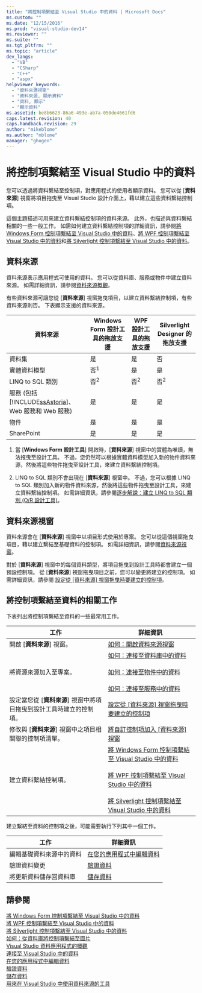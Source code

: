 ```yaml
---
title: "將控制項繫結至 Visual Studio 中的資料 | Microsoft Docs"
ms.custom: ""
ms.date: "12/15/2016"
ms.prod: "visual-studio-dev14"
ms.reviewer: ""
ms.suite: ""
ms.tgt_pltfrm: ""
ms.topic: "article"
dev_langs: 
  - "VB"
  - "CSharp"
  - "C++"
  - "aspx"
helpviewer_keywords: 
  - "資料來源視窗"
  - "資料來源, 顯示資料"
  - "資料, 顯示"
  - "顯示資料"
ms.assetid: be8b6623-86a6-493e-ab7a-050de4661fd6
caps.latest.revision: 40
caps.handback.revision: 29
author: "mikeblome"
ms.author: "mblome"
manager: "ghogen"
---
```

# 將控制項繫結至 Visual Studio 中的資料
您可以透過將資料繫結至控制項，對應用程式的使用者顯示資料。  您可以從 \[**資料來源**\] 視窗將項目拖曳至 Visual Studio 設計介面上，藉以建立這些資料繫結控制項。  
  
 這個主題描述可用來建立資料繫結控制項的資料來源。  此外，也描述與資料繫結相關的一些一般工作。  如需如何建立資料繫結控制項的詳細資訊，請參閱[將 Windows Form 控制項繫結至 Visual Studio 中的資料](../data-tools/bind-windows-forms-controls-to-data-in-visual-studio.md)、[將 WPF 控制項繫結至 Visual Studio 中的資料](../data-tools/bind-wpf-controls-to-data-in-visual-studio1.md)和[將 Silverlight 控制項繫結至 Visual Studio 中的資料](../Topic/Binding%20Silverlight%20Controls%20to%20Data%20in%20Visual%20Studio.md)。  
  
## 資料來源  
 資料來源表示應用程式可使用的資料。  您可以從資料庫、服務或物件中建立資料來源。  如需詳細資訊，請參閱[資料來源概觀](../data-tools/add-new-data-sources.md)。  
  
 有些資料來源可讓您從 \[**資料來源**\] 視窗拖曳項目，以建立資料繫結控制項，有些資料來源則否。  下表顯示支援的資料來源。  
  
|資料來源|**Windows Form 設計工具**的拖放支援|**WPF 設計工具**的拖放支援|**Silverlight Designer** 的拖放支援|  
|----------|--------------------------------|-----------------------|------------------------------------|  
|資料集|是|是|否|  
|實體資料模型|否<sup>1</sup>|是|是|  
|LINQ to SQL 類別|否<sup>2</sup>|否<sup>2</sup>|否<sup>2</sup>|  
|服務 \(包括 [!INCLUDE[ssAstoria](../data-tools/includes/ssastoria_md.md)]、Web 服務和 Web 服務\)|是|是|是|  
|物件|是|是|是|  
|SharePoint|是|是|是|  
  
 1.  當 \[**Windows Form 設計工具**\] 開啟時，\[**資料來源**\] 視窗中的實體為唯讀，無法拖曳至設計工具。  不過，您仍然可以根據實體資料模型加入新的物件資料來源，然後將這些物件拖曳至設計工具，來建立資料繫結控制項。  
  
 2.  LINQ to SQL 類別不會出現在 \[**資料來源**\] 視窗中。  不過，您可以根據 LINQ to SQL 類別加入新的物件資料來源，然後將這些物件拖曳至設計工具，來建立資料繫結控制項。  如需詳細資訊，請參閱[逐步解說：建立 LINQ to SQL 類別 \(O\/R 設計工具\)](../Topic/Walkthrough:%20Creating%20LINQ%20to%20SQL%20Classes%20\(O-R%20Designer\).md)。  
  
## 資料來源視窗  
 資料來源會在 \[**資料來源**\] 視窗中以項目形式使用於專案。  您可以從這個視窗拖曳項目，藉以建立繫結至基礎資料的控制項。  如需詳細資訊，請參閱[資料來源視窗](../Topic/Data%20Sources%20Window.md)。  
  
 對於 \[**資料來源**\] 視窗中的每個資料類型，將項目拖曳到設計工具時都會建立一個預設控制項。  從 \[**資料來源**\] 視窗拖曳項目之前，您可以變更將建立的控制項。  如需詳細資訊，請參閱 [設定從 \[資料來源\] 視窗拖曳時要建立的控制項](../Topic/Set%20the%20control%20to%20be%20created%20when%20dragging%20from%20the%20Data%20Sources%20window.md)。  
  
## 將控制項繫結至資料的相關工作  
 下表列出將控制項繫結至資料的一些最常用工作。  
  
|工作|詳細資訊|  
|--------|----------|  
|開啟 \[**資料來源**\] 視窗。|[如何：開啟資料來源視窗](../data-tools/how-to-open-the-data-sources-window.md)|  
|將資源來源加入至專案。|[如何：連接至資料庫中的資料](../data-tools/how-to-connect-to-data-in-a-database.md)<br /><br /> [如何：連接至物件中的資料](../Topic/How%20to:%20Connect%20to%20Data%20in%20Objects.md)<br /><br /> [如何：連接至服務中的資料](../data-tools/how-to-connect-to-data-in-a-service.md)|  
|設定當您從 \[**資料來源**\] 視窗中將項目拖曳到設計工具時建立的控制項。|[設定從 \[資料來源\] 視窗拖曳時要建立的控制項](../Topic/Set%20the%20control%20to%20be%20created%20when%20dragging%20from%20the%20Data%20Sources%20window.md)|  
|修改與 \[**資料來源**\] 視窗中之項目相關聯的控制項清單。|[將自訂控制項加入 \[資料來源\] 視窗](../Topic/Add%20custom%20controls%20to%20the%20Data%20Sources%20window.md)|  
|建立資料繫結控制項。|[將 Windows Form 控制項繫結至 Visual Studio 中的資料](../data-tools/bind-windows-forms-controls-to-data-in-visual-studio.md)<br /><br /> [將 WPF 控制項繫結至 Visual Studio 中的資料](../data-tools/bind-wpf-controls-to-data-in-visual-studio1.md)<br /><br /> [將 Silverlight 控制項繫結至 Visual Studio 中的資料](../Topic/Binding%20Silverlight%20Controls%20to%20Data%20in%20Visual%20Studio.md)|  
  
 建立繫結至資料的控制項之後，可能需要執行下列其中一個工作。  
  
|工作|詳細資訊|  
|--------|----------|  
|編輯基礎資料來源中的資料|[在您的應用程式中編輯資料](../data-tools/editing-data-in-your-application.md)|  
|驗證資料變更|[驗證資料](../Topic/Validating%20Data.md)|  
|將更新資料儲存回資料庫|[儲存資料](../data-tools/saving-data.md)|  
  
## 請參閱  
 [將 Windows Form 控制項繫結至 Visual Studio 中的資料](../data-tools/bind-windows-forms-controls-to-data-in-visual-studio.md)   
 [將 WPF 控制項繫結至 Visual Studio 中的資料](../data-tools/bind-wpf-controls-to-data-in-visual-studio1.md)   
 [將 Silverlight 控制項繫結至 Visual Studio 中的資料](../Topic/Binding%20Silverlight%20Controls%20to%20Data%20in%20Visual%20Studio.md)   
 [如何：從資料庫將控制項繫結至圖片](../data-tools/bind-controls-to-pictures-from-a-database.md)   
 [Visual Studio 資料應用程式的概觀](../data-tools/overview-of-data-applications-in-visual-studio.md)   
 [連接至 Visual Studio 中的資料](../data-tools/connecting-to-data-in-visual-studio.md)   
 [在您的應用程式中編輯資料](../data-tools/editing-data-in-your-application.md)   
 [驗證資料](../Topic/Validating%20Data.md)   
 [儲存資料](../data-tools/saving-data.md)   
 [用來在 Visual Studio 中使用資料來源的工具](../Topic/Tools%20for%20Working%20with%20Data%20Sources%20in%20Visual%20Studio.md)